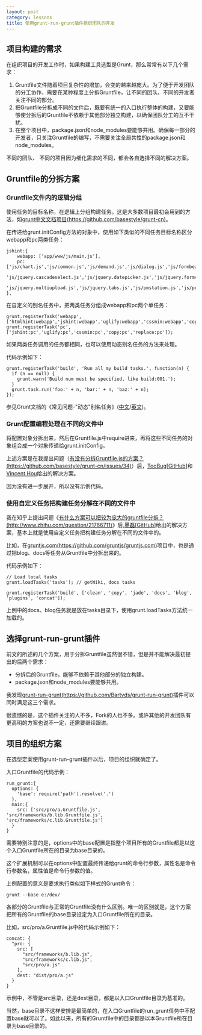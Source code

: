```yaml
---
layout: post
category: lessons
title: 使用grunt-run-grunt插件组织团队的开发
---
```


## 项目构建的需求 ##

在组织项目的开发工作时，如果构建工具选型是Grunt，那么常常有以下几个需求：

1. Gruntfile文件随着项目复杂性的增加，会变的越来越庞大。为了便于开发团队的分工协作，需要在某种程度上分拆Gruntfile，让不同的团队、不同的开发者关注不同的部分。
2. 把Gruntfile分拆成不同的文件后，既要有统一的入口执行整体的构建，又要能够使分拆后的Gruntfile不依赖于其他部分独立构建，以确保团队分工的互不干扰。
3. 在整个项目中，package.json和node_modules要能够共用。确保每一部分的开发者，只关注Gruntfile的编写，不需要关注全局共性的package.json和node_modules。

不同的团队、 不同的项目因为细化需求的不同，都会各自选择不同的解决方案。

## Gruntfile的分拆方案 ##

### Gruntfile文件内的逻辑分组 ###

使用任务的目标名称，在逻辑上分组构建任务。这是大多数项目最初会用到的方法，如[grunt中文文档项目(https://github.com/basestyle/grunt-cn)](https://github.com/basestyle/grunt-cn)。

在传递给grunt.initConfig方法的对象中，使用如下类似的不同任务目标名称区分webapp和pc两类任务：

	jshint:{
		webapp: ['app/www/js/main.js'],
		pc: ['js/chart.js','js/common.js','js/demand.js','js/dialog.js','js/formbeautify.js','js/jquery.autopagination.js',
			'js/jquery.cascadeselect.js','js/jquery.datepicker.js','js/jquery.formvalid.js','js/jquery.memberinput.js',
			'js/jquery.multiupload.js','js/jquery.tabs.js','js/pmstation.js','js/project.js','js/setting.js','js/tasktable.js','js/work.js']
	},

在自定义的别名任务中，把两类任务分组成webapp和pc两个单任务：

	grunt.registerTask('webapp', ['htmlhint:webapp','jshint:webapp','uglify:webapp','cssmin:webapp','copy:webapp','replace:webapp']);
	grunt.registerTask('pc', ['jshint:pc','uglify:pc','cssmin:pc','copy:pc','replace:pc']);

如果两类任务调用的任务都相同，也可以使用动态别名任务的方法来处理。

代码示例如下：

	grunt.registerTask('build', 'Run all my build tasks.', function(n) {
	  if (n == null) {
	    grunt.warn('Build num must be specified, like build:001.');
	  }
	  grunt.task.run('foo:' + n, 'bar:' + n, 'baz:' + n);
	});

参见Grunt文档的《常见问题-"动态"别名任务》([中文](http://www.gruntjs.org/article/frequently_asked_questions.html)/[英文](http://gruntjs.com/frequently-asked-questions))。

### Grunt配置编程处理在不同的文件中 ###

将配置对象分拆出来，然后在Gruntfile.js中require进来，再将这些不同任务的对象组合成一个对象传递给grunt.initConfig。

上述方案是在我提出问题（[有没有分拆Gruntfile.js的方案？(https://github.com/basestyle/grunt-cn/issues/34)](https://github.com/basestyle/grunt-cn/issues/34)）后，[TooBug](http://www.toobug.net)[[GitHub](https://github.com/TooBug)]和[Vincent Hou](https://github.com/qivhou)给出的解决方案。

因为没有进一步展开，所以没有示例代码。

### 使用自定义任务把构建任务分解在不同的文件中 ###

我在知乎上提出问题《[有什么方案可以把较为庞大的gruntfile分拆？(http://www.zhihu.com/question/21766711)](http://www.zhihu.com/question/21766711)》后,[墨磊](http://morlay.tla42.org/)[[GitHub](https://github.com/morlay)]给出的解决方案，基本上就是使用自定义任务把构建任务分解在不同的文件中的。

比如，在[gruntjs.com(https://github.com/gruntjs/gruntjs.com)](https://github.com/gruntjs/gruntjs.com)项目中，也是通过把blog、docs等任务从Gruntfile中分拆出来的。

代码示例如下：

	// Load local tasks
	grunt.loadTasks('tasks'); // getWiki, docs tasks
	
	grunt.registerTask('build', ['clean', 'copy', 'jade', 'docs', 'blog', 'plugins', 'concat']);

上例中的docs、blog任务就是放在tasks目录下，使用grunt.loadTasks方法统一加载的。

## 选择grunt-run-grunt插件 ##

前文的所述的几个方案，用于分拆Gruntfile虽然很不错，但是并不能解决最初提出的后两个需求：

- 分拆后的Gruntfile，能够不依赖于其他部分的独立构建。
- package.json和node_modules要能够共用。

我发现[grunt-run-grunt(https://github.com/Bartvds/grunt-run-grunt)](https://github.com/Bartvds/grunt-run-grunt)插件可以同时满足这三个需求。

很遗憾的是，这个插件关注的人不多，Fork的人也不多。或许其他的开发团队有更高明的方案也说不一定，还需要继续跟进。

## 项目的组织方案 ##

在选型定案使用grunt-run-grunt插件以后，项目的组织就确定了。

入口Gruntfile的代码示例：

    run_grunt:{
      options: {
        'base': require('path').resolve('.')
      },
      main:{
        src: ['src/pro/a.Gruntfile.js', 'src/frameworks/b.lib.Gruntfile.js', 'src/frameworks/c.lib.Gruntfile.js']        
      }
    }

需要特别注意的是，options中的base配置是指整个项目所有的Gruntfile都是以这个入口Gruntfile所在的目录为base目录的。

这个扩展机制可以在options中配置最终传递给grunt的命令行参数，属性名是命令行参数名，属性值是命令行参数的值。

上例配置的意义是要求执行类似如下样式的Grunt命令：

	grunt --base e:/dev/

各部分的Gruntfile与正常的Gruntfile没有什么区别。唯一的区别就是，这个方案把所有的Gruntfile的base目录设定为入口Gruntfile所在的目录。

比如，src/pro/a.Gruntfile.js中的代码示例如下：

    concat: {
      "pro: {
        src: [
          "src/frameworks/b.lib.js",
          "src/frameworks/c.lib.js",
          "src/pro/a.js"
        ],
        dest: "dist/pro/a.js"
      }
	}

示例中，不管是src目录，还是dest目录，都是以入口Gruntfile目录为基准的。

当然，base目录不这样安排是最简单的，在入口Gruntfile的run_grunt任务中不配置base就可以了。如此以来，所有的Gruntfile中的目录都是以本Gruntfile所在目录为base目录的。